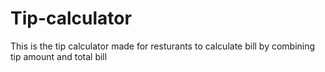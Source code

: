 # Tip-calculator
This is the tip calculator made for resturants to calculate bill by combining tip amount and total bill
